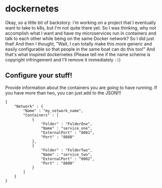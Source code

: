 # dockernetes

Okay, so a little bit of backstory: i'm working on a project that I eventually want to take to k8s, but I'm not quite there yet. So I was thinking, why not accomplish what I want and have my microservices run in containers and talk to each other while being on the same Docker network? So I did just that! And then I thought, "Wait, I can totally make this more generic and easily configurable so that people in the same boat can do this too!" And that's what inspired dockernetes (Please tell me if the name scheme is copyright infringement and I'll remove it immediately `:)`) 

## Configure your stuff!

Provide information about the containers you are going to have running. If you have more than two, you can just add to the JSON!!!

```
{
    "Network" : {
        "Name" : "my_network_name", 
        "Containers" : [
            {
                "Folder" : "FolderOne",
                "Name" : "service_one",
                "ExternalPort" : "8001",
                "Port" : "8080"
            },
            {
                "Folder" : "FolderTwo",
                "Name" : "service_two",
                "ExternalPort" : "8002",
                "Port" : "8080"
            }
        ]
    } 
}
```